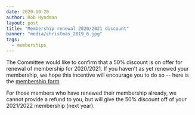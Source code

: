 ```yaml
---
date: 2020-10-26
author: Rob Hyndman
layout: post
title: "Membership renewal 2020/2021 discount"
banner: "media/christmas_2019_6.jpg"
tags:
  - memberships
---
```


The Committee would like to confirm that a 50% discount is on offer for renewal of membership for 2020/2021. If you haven't as yet renewed your membership, we hope this incentive will encourage you to do so -- here is the [membership form](http://hprtc.org.au/members/).

For those members who have renewed their membership already, we cannot provide a refund to you, but will give the 50% discount off of your 2021/2022 membership (next year).
